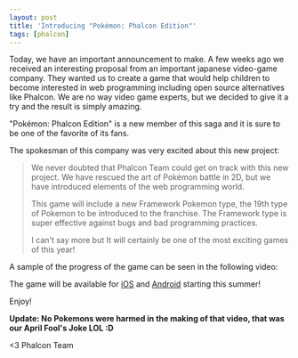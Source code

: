 ```yaml
---
layout: post
title: 'Introducing "Pokémon: Phalcon Edition"'
tags: [phalcon]
---
```


Today, we have an important announcement to make. A few weeks ago we received an interesting proposal from an important japanese video-game company. They wanted us to create a game that would help children to become interested in web programming including open source alternatives like Phalcon. We are no way video game experts, but we decided to give it a try and the result is simply amazing.

"Pokémon: Phalcon Edition" is a new member of this saga and it is sure to be one of the favorite of its fans.

The spokesman of this company was very excited about this new project:

> We never doubted that Phalcon Team could get on track with this new project. 
> We have rescued the art of Pokémon battle in 2D, but we have introduced 
> elements of the web programming world. 
>
> This game will include a new Framework Pokemon type, the 19th type of Pokemon 
> to be introduced to the franchise. The Framework type is super effective 
> against bugs and bad programming practices.
>
> I can't say more but It will certainly be one of the most exciting games of 
> this year!

A sample of the progress of the game can be seen in the following video:

The game will be available for [iOS](https://itunes.apple.com/us/genre/ios-games/id6014?mt=8) and [Android](https://play.google.com/store) starting this summer!

Enjoy!

**Update: No Pokemons were harmed in the making of that video, that was our April Fool's Joke LOL :D**


<3 Phalcon Team
